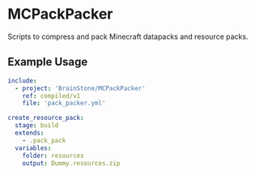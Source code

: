# MCPackPacker

Scripts to compress and pack Minecraft datapacks and resource packs.

## Example Usage

```yaml
include:
  - project: 'BrainStone/MCPackPacker'
    ref: compiled/v1
    file: 'pack_packer.yml'

create_resource_pack:
  stage: build
  extends:
    - .pack_pack
  variables:
    folder: resources
    output: Dummy.resources.zip

```
